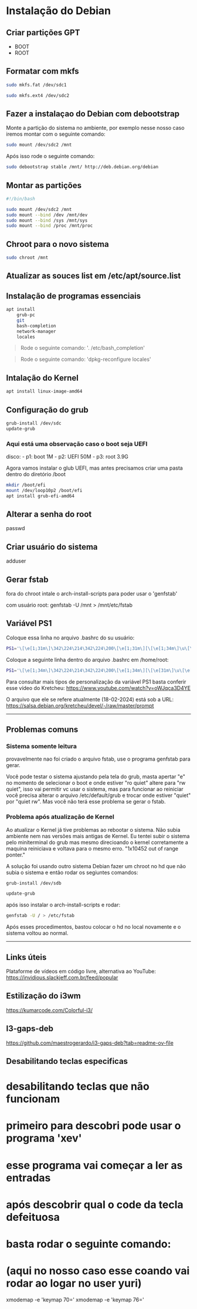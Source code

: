 # Instalação do Debian

## Criar partições GPT
- BOOT
- ROOT


## Formatar com mkfs

```sh
sudo mkfs.fat /dev/sdc1
```

```sh
sudo mkfs.ext4 /dev/sdc2
```

## Fazer a instalaçao do Debian com debootstrap

Monte a partição do sistema no ambiente, por exemplo nesse nosso caso iremos
montar com o seguinte comando:
```sh
sudo mount /dev/sdc2 /mnt
```

Após isso rode o seguinte comando:

```sh
sudo debootstrap stable /mnt/ http://deb.debian.org/debian
```

## Montar as partições

```sh
#!/bin/bash

sudo mount /dev/sdc2 /mnt
sudo mount --bind /dev /mnt/dev
sudo mount --bind /sys /mnt/sys
sudo mount --bind /proc /mnt/proc
```

## Chroot para o novo sistema

```sh
sudo chroot /mnt
```

## Atualizar as souces list em /etc/apt/source.list

## Instalação de programas essenciais

```sh
apt install
    grub-pc
    git
    bash-completion
    network-manager
    locales
```

> Rode o seguinte comando: '. /etc/bash_completion'

> Rode o seguinte comando: 'dpkg-reconfigure locales'

## Intalação do Kernel

```sh
apt install linux-image-amd64
```

## Configuração do grub

```sh
grub-install /dev/sdc
update-grub
```

### Aqui está uma observação caso o boot seja UEFI

disco:
    - p1: boot 1M
    - p2: UEFI 50M
    - p3: root 3.9G

Agora vamos instalar o glub UEFI, mas antes precisamos criar uma pasta dentro do
diretório /boot

```sh
mkdir /boot/efi
mount /dev/loop10p2 /boot/efi
apt install grub-efi-amd64
```

## Alterar a senha do root


passwd

## Criar usuário do sistema

adduser <nome-usuario>

## Gerar fstab

fora do chroot intale o arch-install-scripts para poder usar o 'genfstab'

com usuário root:
genfstab -U /mnt > /mnt/etc/fstab


## Variável  PS1

Coloque essa linha no arquivo .bashrc do su usuário:
```sh
PS1='\[\e[1;31m\]\342\224\214\342\224\200\[\e[1;31m\][\[\e[1;34m\]\u\[\e[1;37m\]@\[\e[1;1;34m\]\h\[\e[1;31m\]]\[\e[1;31m\]\342\224\200\[\e[1;31m\][\[\e[1;34m\]\w\[\e[1;31m\]]\[\e[1;31m\]\342\224\200[\[\e[1;37m\]\t\[\e[1;31m\]]\[\e[0m\]\[\e[33m\]\[`__git_ps1`\]\[\e[0m\]\n\[\e[1;31m\]\342\224\224\342\224\200\342\224\200\342\225\274\[\e[1;37m\] \$ \[\e[0m\]'
```

Coloque a seguinte linha dentro do arquivo .bashrc em /home/root:
```sh
PS1='\[\e[1;34m\]\342\224\214\342\224\200\[\e[1;34m\][\[\e[31m\]\u\[\e[1;37m\]@\[\e[1;34m\]\h\[\e[1;34m\]]\[\e[1;34m\]\342\224\200\[\e[1;34m\][\[\e[31m\]\w\[\e[1;34m\]]\[\e[1;34m\]\342\224\200[\[\e[1;37m\]\t\[\e[1;34m\]]\n\[\e[1;34m\]\342\224\224\342\224\200\342\224\200\342\225\274\[\e[1;37m\] \$ \[\e[0m\]'
```

Para consultar mais tipos de personalização da variável PS1 basta conferir esse
vídeo do Kretcheu:
https://www.youtube.com/watch?v=oWJqca3D4YE

O arquivo que ele se refere atualmente (18-02-2024) está sob a URL:
https://salsa.debian.org/kretcheu/devel/-/raw/master/prompt

---

## Problemas comuns 

### Sistema somente leitura
provavelmente nao foi criado o arquivo fstab, use o programa genfstab para gerar.

Você pode testar o sistema ajustando pela tela do grub, masta apertar "e" no momento de selecionar o boot e
onde estiver "ro quiet" altere para "rw quiet", isso vai permitir vc usar o sistema, mas para funcionar ao reiniciar
você precisa alterar o arquivo /etc/default/grub e trocar onde estiver "quiet" por "quiet rw".
Mas você não terá esse problema se gerar o fstab.

### Problema após atualização de Kernel

Ao atualizar o Kernel já tive problemas ao rebootar o sistema. Não subia
ambiente nem nas versões mais antigas de Kernel. Eu tentei subir o sistema pelo
miniterminal do grub mas mesmo direcioando o kernel corretamente a maquina
reiniciava e voltava para o mesmo erro.
"1x10452 out of range ponter."

A solução foi usando outro sistema Debian fazer um chroot no hd que não subia o
sistema e então rodar os segiuntes comandos:

```sh
grub-install /dev/sdb

update-grub
```

após isso instalar o arch-install-scripts e rodar:

```sh
genfstab -U / > /etc/fstab
```

Após esses procedimentos, bastou colocar o hd no local novamente e o sistema
voltou ao normal.


---

## Links úteis

Plataforme de vídeos em código livre, alternativa ao YouTube:
https://invidious.slackjeff.com.br/feed/popular

## Estilização do i3wm

https://kumarcode.com/Colorful-i3/

## I3-gaps-deb

https://github.com/maestrogerardo/i3-gaps-deb?tab=readme-ov-file

## Desabilitando teclas especificas

# desabilitando teclas que não funcionam
# primeiro para descobri pode usar o programa 'xev'
# esse programa vai começar a ler as entradas 
# após descobrir qual o code da tecla defeituosa 
# basta rodar o seguinte comando:
# (aqui no nosso caso esse coando vai rodar ao logar no user yuri)

xmodemap -e 'keymap 70='
xmodemap -e 'keymap 76='

